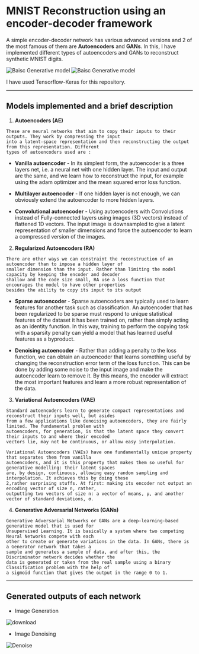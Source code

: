 # MNIST Reconstruction using an encoder-decoder framework

A simple encoder-decoder network has various advanced versions and 2 of the most famous of them are **Autoencoders** and **GANs**. In this, I have implemented different types of autoencoders and GANs to reconstruct synthetic MNIST digits. 

![Baisc Generative model](https://user-images.githubusercontent.com/47540320/115956529-eaaef780-a51a-11eb-90a3-e87d3e3cc144.png) ![Baisc Generative model](https://user-images.githubusercontent.com/47540320/115956575-2cd83900-a51b-11eb-96a5-4219b4059cb3.png)


I have used Tensorflow-Keras for this repository.

---

## Models implemented and a brief description

1. **Autoencoders (AE)** 
```
These are neural networks that aim to copy their inputs to their outputs. They work by compressing the input 
into a latent-space representation and then reconstructing the output from this representation. Different 
types of autoencoders used are : 
```

  * **Vanilla autoencoder** - In its simplest form, the autoencoder is a three layers net, i.e. a neural net with one hidden layer. The input and output are the same, and we learn how to reconstruct the input, for example using the adam optimizer and the mean squared error loss function.

  * **Multilayer autoencoder** - If one hidden layer is not enough, we can obviously extend the autoencoder to more hidden layers.

  * **Convolutional autoencoder** - Using autoencoders with Convolutions instead of Fully-connected layers using images (3D vectors) instead of flattened 1D vectors. The input image is downsampled to give a latent representation of smaller dimensions and force the autoencoder to learn a compressed version of the images.

2. **Regularized Autoencoders (RA)**
```
There are other ways we can constraint the reconstruction of an autoencoder than to impose a hidden layer of 
smaller dimension than the input. Rather than limiting the model capacity by keeping the encoder and decoder 
shallow and the code size small, RA use a loss function that encourages the model to have other properties 
besides the ability to copy its input to its output
```
  * **Sparse autoencoder** - Sparse autoencoders are typically used to learn features for another task such as classification. An autoencoder that has been regularized to be sparse must respond to unique statistical features of the dataset it has been trained on, rather than simply acting as an identity function. In this way, training to perform the copying task with a sparsity penalty can yield a model that has learned useful features as a byproduct.

  * **Denoising autoencoder** - Rather than adding a penalty to the loss function, we can obtain an autoencoder that learns something useful by changing the reconstruction error term of the loss function. This can be done by adding some noise to the input image and make the autoencoder learn to remove it. By this means, the encoder will extract the most important features and learn a more robust representation of the data.

3. **Variational Autoencoders (VAE)**
```
Standard autoencoders learn to generate compact representations and reconstruct their inputs well, but asides 
from a few applications like denoising autoencoders, they are fairly limited. The fundamental problem with
autoencoders, for generation, is that the latent space they convert their inputs to and where their encoded 
vectors lie, may not be continuous, or allow easy interpolation.

Variational Autoencoders (VAEs) have one fundamentally unique property that separates them from vanilla 
autoencoders, and it is this property that makes them so useful for generative modelling: their latent spaces
are, by design, continuous, allowing easy random sampling and interpolation. It achieves this by doing these 
2,rather surprising stuffs. At first: making its encoder not output an encoding vector of size n, rather, 
outputting two vectors of size n: a vector of means, μ, and another vector of standard deviations, σ.
```

4. **Generative Adversarial Networks (GANs)**
```
Generative Adversarial Networks or GANs are a deep-learning-based generative model that is used for
Unsupervised Learning. It is basically a system where two competing Neural Networks compete with each
other to create or generate variations in the data. In GANs, there is a Generator network that takes a
sample and generates a sample of data, and after this, the Discriminator network decides whether the 
data is generated or taken from the real sample using a binary Classification problem with the help of 
a sigmoid function that gives the output in the range 0 to 1.
```

---

## Generated outputs of each network

* Image Generation 

![download](https://user-images.githubusercontent.com/47540320/115105406-4823d100-9f7c-11eb-89e7-04a8f5385908.png)

* Image Denoising

![Denoise](https://user-images.githubusercontent.com/47540320/115971741-d6451c00-a567-11eb-9ccf-883839bf9405.JPG)



